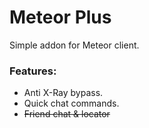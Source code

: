 # Meteor Plus

Simple addon for Meteor client.

### Features:
- Anti X-Ray bypass.
- Quick chat commands.
- ~~Friend chat & locator~~
